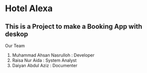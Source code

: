 # Hotel Alexa
<h2>This is a Project to make a Booking App with deskop</h2>
<p>Our Team</p>
<ol>
  <li>Muhammad Ahsan Nasrulloh : Developer</li>
  <li>Raisa Nur Aida : System Analyst</li>
  <li>Daiyan Abdul Aziz : Documenter</li>
</ol>
